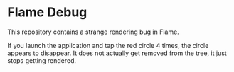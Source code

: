 # Flame Debug

This repository contains a strange rendering bug in Flame.

If you launch the application and tap the red circle 4 times, the circle appears to disappear. It does not actually get removed from the tree, it just stops getting rendered.
